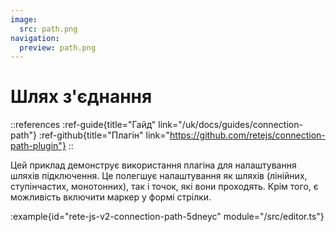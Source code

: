 ```yaml
---
image:
  src: path.png
navigation:
  preview: path.png
---
```


# Шлях з'єднання

::references
:ref-guide{title="Гайд" link="/uk/docs/guides/connection-path"}
:ref-github{title="Плагін" link="https://github.com/retejs/connection-path-plugin"}
::

Цей приклад демонструє використання плагіна для налаштування шляхів підключення. Це полегшує налаштування як шляхів (лінійних, ступінчастих, монотонних), так і точок, які вони проходять. Крім того, є можливість включити маркер у формі стрілки.

:example{id="rete-js-v2-connection-path-5dneyc" module="/src/editor.ts"}
